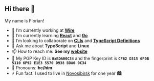 ## Hi there 👋

My name is Florian!

- 🔭 I’m currently working at [**Wire**](@wireapp)
- 🌱 I’m currently learning [**React**](https://reactjs.org) and [**Go**](https://golang.org)
- 👯 I’m looking to collaborate on [**CLIs**](https://github.com/search?q=user%3Affflorian+cli) and [**TypeScript Definitions**](https://github.com/DefinitelyTyped/DefinitelyTyped/)
- 💬 Ask me about **TypeScript** and **Linux**
- 📫 How to reach me: **See my [website](https://florianimdahl.de)**
- 🔑 My PGP Key ID is **`0xBDA00C34`** and the fingerprint is **`CF62 D315 6F0B 5110 6F92 E1E3 5570 D938 BDA0 0C34`**
- 🙂 Pronouns: **he/him**
- ⚡ Fun fact: I used to live in [Novosibirsk](https://www.google.com/maps/place/Novosibirsk,+Novosibirsk+Oblast,+Russia/@54.9698965,82.8093258,11z) for one year 🏙️
